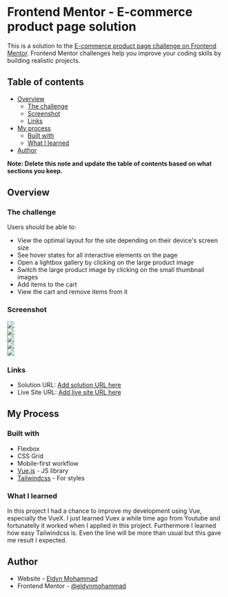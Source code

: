 # Frontend Mentor - E-commerce product page solution

This is a solution to the [E-commerce product page challenge on Frontend Mentor](https://www.frontendmentor.io/challenges/ecommerce-product-page-UPsZ9MJp6). Frontend Mentor challenges help you improve your coding skills by building realistic projects.

## Table of contents

- [Overview](#overview)
  - [The challenge](#the-challenge)
  - [Screenshot](#screenshot)
  - [Links](#links)
- [My process](#my-process)
  - [Built with](#built-with)
  - [What I learned](#what-i-learned)
- [Author](#author)

**Note: Delete this note and update the table of contents based on what sections you keep.**

## Overview

### The challenge

Users should be able to:

- View the optimal layout for the site depending on their device's screen size
- See hover states for all interactive elements on the page
- Open a lightbox gallery by clicking on the large product image
- Switch the large product image by clicking on the small thumbnail images
- Add items to the cart
- View the cart and remove items from it

### Screenshot

![](./screenshot-1.png)  
![](./screenshot-2.png)  
![](./screenshot-3.png)  
![](./screenshot-4.png)  
![](./screenshot-5.png)  

### Links

- Solution URL: [Add solution URL here](https://github.com/eldynmohammad/ecommerce-product-page)
- Live Site URL: [Add live site URL here](https://your-live-site-url.com)


## My Process

### Built with

- Flexbox
- CSS Grid
- Mobile-first workflow
- [Vue.js](https://vuejs.org/) - JS library
- [Tailwindcss](https://tailwindcss.com/) - For styles

### What I learned

In this project I had a chance to improve my development using Vue, especially the VueX. I just learned Vuex a while time ago from Youtube and fortunatelly it worked when I applied in this project. Furthermore I learned how easy Tailwindcss is. Even the line will be more than usual but this gave me result I expected. 


## Author

- Website - [Eldyn Mohammad](https://eldynmohammad.com)
- Frontend Mentor - [@eldynmohammad](https://www.frontendmentor.io/profile/eldynmohammad)

